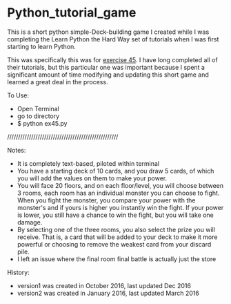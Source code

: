 # Python_tutorial_game

This is a short python simple-Deck-building game I created while I was completing the Learn Python the Hard Way set of tutorials when I was first starting to learn Python.

This was specifically this was for [exercise 45](https://learnpythonthehardway.org/book/ex45.html). I have long completed all of their tutorials, but this particular one was important because I spent a significant amount of time modifying and updating this short game and learned a great deal in the process.

To Use:
- Open Terminal
- go to directory
- $ python ex45.py

///////////////////////////////////////////////////

Notes:
- It is completely text-based, piloted within terminal
- You have a starting deck of 10 cards, and you draw 5 cards, of which you will add the values on them to make your power.
- You will face 20 floors, and on each floor/level, you will choose between 3 rooms, each room has an individual monster you can choose to fight. When you fight the monster, you compare your power with the monster's and if yours is higher you instantly win the fight. If your power is lower, you still have a chance to win the fight, but you will take one damage.
- By selecting one of the three rooms, you also select the prize you will receive. That is, a card that will be added to your deck to make it more powerful or choosing to remove the weakest card from your discard pile.
- I left an issue where the final room final battle is actually just the store


History:
 - version1 was created in October 2016, last updated Dec 2016
 - version2 was created in January 2016, last updated March 2016

